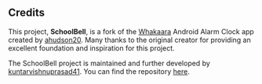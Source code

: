 ## Credits

This project, **SchoolBell**, is a fork of the [Whakaara](https://github.com/ahudson20/whakaara) Android Alarm Clock app created by [ahudson20](https://github.com/ahudson20). Many thanks to the original creator for providing an excellent foundation and inspiration for this project.

The SchoolBell project is maintained and further developed by [kuntarvishnuprasad41](https://github.com/kuntarvishnuprasad41). You can find the repository [here](https://github.com/kuntarvishnuprasad41/schoolbell-wakara).
